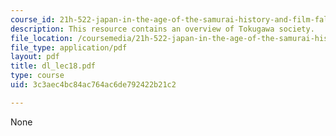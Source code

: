 ```yaml
---
course_id: 21h-522-japan-in-the-age-of-the-samurai-history-and-film-fall-2006
description: This resource contains an overview of Tokugawa society.
file_location: /coursemedia/21h-522-japan-in-the-age-of-the-samurai-history-and-film-fall-2006/3c3aec4bc84ac764ac6de792422b21c2_dl_lec18.pdf
file_type: application/pdf
layout: pdf
title: dl_lec18.pdf
type: course
uid: 3c3aec4bc84ac764ac6de792422b21c2

---
```

None